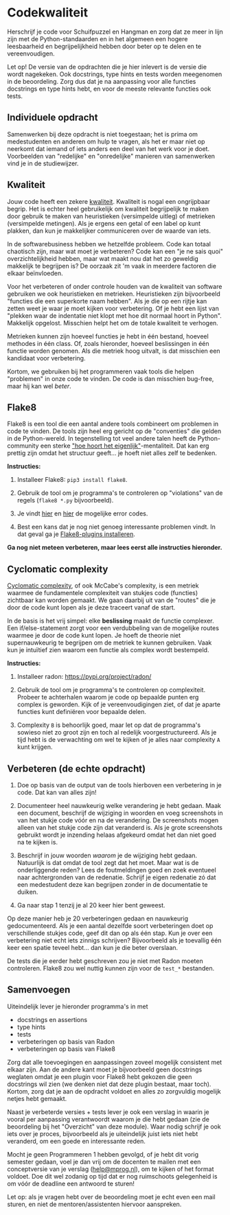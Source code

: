 # Codekwaliteit

Herschrijf je code voor Schuifpuzzel en Hangman en zorg dat ze meer in lijn zijn met de Python-standaarden en in het algemeen een hogere leesbaarheid en begrijpelijkheid hebben door beter op te delen en te vereenvoudigen.

Let op! De versie van de opdrachten die je hier inlevert is de versie die wordt nagekeken. Ook docstrings, type hints en tests worden meegenomen in de beoordeling. Zorg dus dat je na aanpassing voor alle functies docstrings en type hints hebt, en voor de meeste relevante functies ook tests.

## Individuele opdracht

Samenwerken bij deze opdracht is niet toegestaan; het is prima om medestudenten en anderen om hulp te vragen, als het er maar niet op neerkomt dat iemand of iets anders een deel van het werk voor je doet. Voorbeelden van "redelijke" en "onredelijke" manieren van samenwerken vind je in de studiewijzer.

## Kwaliteit

Jouw code heeft een zekere [kwaliteit](https://en.wikipedia.org/wiki/Zen_and_the_Art_of_Motorcycle_Maintenance). Kwaliteit is nogal een ongrijpbaar begrip. Het is echter heel gebruikelijk om kwaliteit begrijpelijk te maken door gebruik te maken van heuristieken (versimpelde uitleg) of metrieken (versimpelde metingen). Als je ergens een getal of een label op kunt plakken, dan kun je makkelijker communiceren over de waarde van iets.

In de softwarebusiness hebben we hetzelfde probleem. Code kan totaal chaotisch zijn, maar wat moet je verbeteren? Code kan een "je ne sais quoi" overzichtelijkheid hebben, maar wat maakt nou dat het zo geweldig makkelijk te begrijpen is? De oorzaak zit 'm vaak in meerdere factoren die elkaar beïnvloeden.

Voor het verbeteren of onder controle houden van de kwaliteit van software gebruiken we ook heuristieken en metrieken. Heuristieken zijn bijvoorbeeld "functies die een superkorte naam hebben". Als je die op een rijtje kan zetten weet je waar je moet kijken voor verbetering. Of je hebt een lijst van "plekken waar de indentatie niet klopt met hoe dit normaal hoort in Python". Makkelijk opgelost. Misschien helpt het om de totale kwaliteit te verhogen.

Metrieken kunnen zijn hoeveel functies je hebt in één bestand, hoeveel methodes in één class. Of, zoals hieronder, hoeveel beslissingen in één functie worden genomen. Als die metriek hoog uitvalt, is dat misschien een kandidaat voor verbetering.

Kortom, we gebruiken bij het programmeren vaak tools die helpen "problemen" in onze code te vinden. De code is dan misschien bug-free, maar hij kan wel *beter*.

## Flake8

Flake8 is een tool die een aantal andere tools combineert om problemen in code te vinden. De tools zijn heel erg gericht op de "conventies" die gelden in de Python-wereld. In tegenstelling tot veel andere talen heeft de Python-community een sterke ["hoe hoort het eigenlijk"](https://nl.wikipedia.org/wiki/Hoe_hoort_het_eigenlijk)-mentaliteit. Dat kan erg prettig zijn omdat het structuur geeft... je hoeft niet alles zelf te bedenken.

**Instructies:**

1. Installeer Flake8: `pip3 install flake8`.

2. Gebruik de tool om je programma's te controleren op "violations" van de regels (`flake8 *.py` bijvoorbeeld).

3. Je vindt [hier](https://flake8.pycqa.org/en/latest/user/error-codes.html) en [hier](https://pycodestyle.pycqa.org/en/latest/intro.html#error-codes) de mogelijke error codes.

4. Best een kans dat je nog niet genoeg interessante problemen vindt. In dat geval ga je [Flake8-plugins installeren](https://github.com/DmytroLitvinov/awesome-flake8-extensions).

**Ga nog niet meteen verbeteren, maar lees eerst alle instructies hieronder.**

## Cyclomatic complexity

[Cyclomatic complexity](https://en.wikipedia.org/wiki/Cyclomatic_complexity), of ook McCabe's complexity, is een metriek waarmee de fundamentele complexiteit van stukjes code (functies) zichtbaar kan worden gemaakt. We gaan daarbij uit van de "routes" die je door de code kunt lopen als je deze traceert vanaf de start.

In de basis is het vrij simpel: elke **beslissing** maakt de functie complexer. Een if/else-statement zorgt voor een verdubbeling van de mogelijke routes waarmee je door de code kunt lopen. Je hoeft de theorie niet supernauwkeurig te begrijpen om de metriek te kunnen gebruiken. Vaak kun je intuïtief zien waarom een functie als complex wordt bestempeld.

**Instructies:**

1. Installeer radon: <https://pypi.org/project/radon/>

2. Gebruik de tool om je programma's te controleren op complexiteit. Probeer te achterhalen waarom je code op bepaalde punten erg complex is geworden. Kijk of je vereenvoudigingen ziet, of dat je aparte functies kunt definiëren voor bepaalde delen.

3. Complexity `B` is behoorlijk goed, maar let op dat de programma's sowieso niet zo groot zijn en toch al redelijk voorgestructureerd. Als je tijd hebt is de verwachting om wel te kijken of je alles naar complexity `A` kunt krijgen.

## Verbeteren (de echte opdracht)

1. Doe op basis van de output van de tools hierboven een verbetering in je code. Dat kan van alles zijn!

2. Documenteer heel nauwkeurig welke verandering je hebt gedaan. Maak een document, beschrijf de wijziging in woorden en voeg screenshots in van het stukje code vóór en na de verandering. De screenshots mogen alleen van het stukje code zijn dat veranderd is. Als je grote screenshots gebruikt wordt je inzending helaas afgekeurd omdat het dan niet goed na te kijken is.

3. Beschrijf in jouw woorden *waarom* je de wijziging hebt gedaan. Natuurlijk is dat omdat de tool zegt dat het moet. Maar wat is de onderliggende reden? Lees de foutmeldingen goed en zoek eventueel naar achtergronden van de redenatie. Schrijf je eigen redenatie zó dat een medestudent deze kan begrijpen zonder in de documentatie te duiken.

4. Ga naar stap 1 tenzij je al 20 keer hier bent geweest.

Op deze manier heb je 20 verbeteringen gedaan en nauwkeurig gedocumenteerd. Als je een aantal dezelfde soort verbeteringen doet op verschillende stukjes code, geef dit dan op als één stap. Kun je over een verbetering niet echt iets zinnigs schrijven? Bijvoorbeeld als je toevallig één keer een spatie teveel hebt... dan kun je die beter overslaan.

De tests die je eerder hebt geschreven zou je niet met Radon moeten controleren. Flake8 zou wel nuttig kunnen zijn voor de `test_*` bestanden.

## Samenvoegen

Uiteindelijk lever je hieronder programma's in met

- docstrings en assertions
- type hints
- tests
- verbeteringen op basis van Radon
- verbeteringen op basis van Flake8

Zorg dat alle toevoegingen en aanpassingen zoveel mogelijk consistent met elkaar zijn. Aan de andere kant moet je bijvoorbeeld geen docstrings weglaten omdat je een plugin voor Flake8 hebt gekozen die geen docstrings wil zien (we denken niet dat deze plugin bestaat, maar toch). Kortom, zorg dat je aan de opdracht voldoet en alles zo zorgvuldig mogelijk netjes hebt gemaakt.

Naast je verbeterde versies + tests lever je ook een verslag in waarin je vooral per aanpassing verantwoordt waarom je die hebt gedaan (zie de beoordeling bij het "Overzicht" van deze module). Waar nodig schrijf je ook iets over je proces, bijvoorbeeld als je uiteindelijk juist iets niet hebt veranderd, om een goede en interessante reden.

Mocht je geen Programmeren 1 hebben gevolgd, of je hebt dit vorig semester gedaan, voel je dan vrij om de docenten te mailen met een conceptversie van je verslag (<help@mprog.nl>), om te kijken of het format voldoet. Doe dit wel zodanig op tijd dat er nog ruimschoots gelegenheid is om vóór de deadline een antwoord te sturen!

Let op: als je vragen hebt over de beoordeling moet je echt even een mail sturen, en niet de mentoren/assistenten hiervoor aanspreken.
